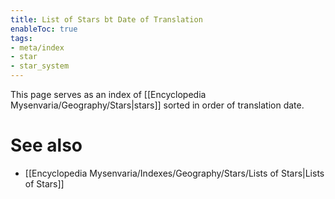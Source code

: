 ```yaml
---
title: List of Stars bt Date of Translation
enableToc: true
tags:
- meta/index
- star
- star_system
---
```


This page serves as an index of [[Encyclopedia Mysenvaria/Geography/Stars|stars]] sorted in order of translation date.

# See also
- [[Encyclopedia Mysenvaria/Indexes/Geography/Stars/Lists of Stars|Lists of Stars]]
